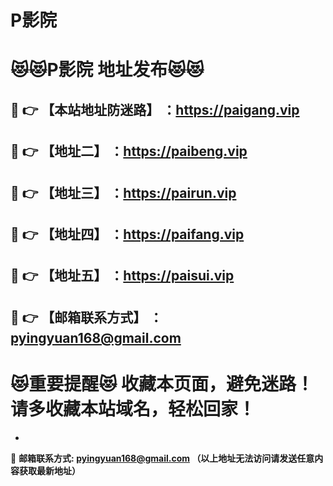 # P影院
:heart_eyes_cat::heart_eyes_cat:P影院 地址发布:heart_eyes_cat::heart_eyes_cat:
==
:kiss: :point_right: 【本站地址防迷路】 ：https://paigang.vip
------
:kiss: :point_right: 【地址二】 ：https://paibeng.vip
------
:kiss: :point_right: 【地址三】 ：https://pairun.vip
------
:kiss: :point_right: 【地址四】 ：https://paifang.vip
------
:kiss: :point_right: 【地址五】 ：https://paisui.vip
------
:kiss: :point_right: 【邮箱联系方式】 ：pyingyuan168@gmail.com
------
:heart_eyes_cat:重要提醒:heart_eyes_cat: 收藏本页面，避免迷路！请多收藏本站域名，轻松回家！
==

-

:love_letter: __邮箱联系方式: pyingyuan168@gmail.com （以上地址无法访问请发送任意内容获取最新地址）__
